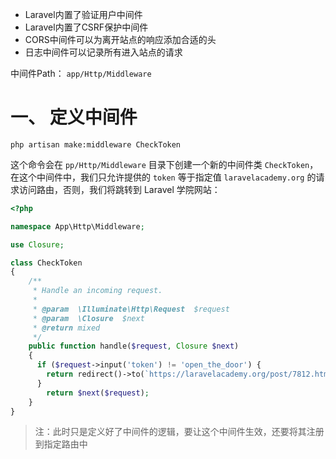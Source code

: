* Laravel内置了验证用户中间件
* Laravel内置了CSRF保护中间件
* CORS中间件可以为离开站点的响应添加合适的头
* 日志中间件可以记录所有进入站点的请求

中间件Path： `app/Http/Middleware`  

# 一、 定义中间件
```
php artisan make:middleware CheckToken
```

这个命令会在 `pp/Http/Middleware` 目录下创建一个新的中间件类 `CheckToken`，在这个中间件中，我们只允许提供的 `token` 等于指定值 `laravelacademy.org` 的请求访问路由，否则，我们将跳转到 Laravel 学院网站：  
```php
<?php

namespace App\Http\Middleware;

use Closure;

class CheckToken
{
    /**
     * Handle an incoming request.
     *
     * @param  \Illuminate\Http\Request  $request
     * @param  \Closure  $next
     * @return mixed
     */
    public function handle($request, Closure $next)
    {
      if ($request->input('token') != 'open_the_door') {
        return redirect()->to(`https://laravelacademy.org/post/7812.html`);
      }
        return $next($request);
    }
}
```
>注：此时只是定义好了中间件的逻辑，要让这个中间件生效，还要将其注册到指定路由中  
